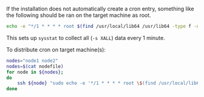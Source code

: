 



If the installation does not automatically create a cron entry, something like the following should be ran on the target machine as root.
```bash
echo -e "*/1 * * * * root $(find /usr/local/lib64 /usr/lib64 -type f -name sa1 -print 2>/dev/null) -S XALL 1 1\n" > /etc/cron.d/sysstat
```
This sets up `sysstat` to collect all (`-s XALL`) data every 1 minute.

To distribute cron on target machine(s):
```bash
nodes="node1 node2"
nodes=$(cat nodefile)
for node in ${nodes};
do
    ssh ${node} "sudo echo -e '*/1 * * * * root \$(find /usr/local/lib64 /usr/lib64 -type f -name sa1 -print 2>/dev/null) -S XALL 1 1\n' | sudo tee /etc/cron.d/sysstat"
done
```
